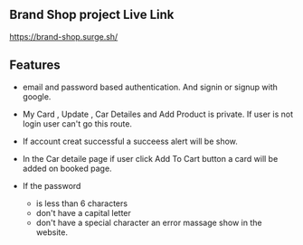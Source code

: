 ## Brand Shop project Live Link

https://brand-shop.surge.sh/


## Features

- email and password based authentication. And signin or signup with google.

- My Card , Update , Car Detailes and Add Product is private. If user is not login user can't go this route.

- If account creat successful a succeess alert will be show.

- In the Car detaile page if user click Add To Cart button a card will be added on booked page.

- If the password
    - is less than 6 characters
    - don't have a capital letter
    - don't have a special character
    an error massage show in the website.

